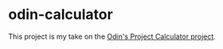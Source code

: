 # odin-calculator

This project is my take on the [Odin's Project Calculator project](https://www.theodinproject.com/lessons/foundations-calculator).